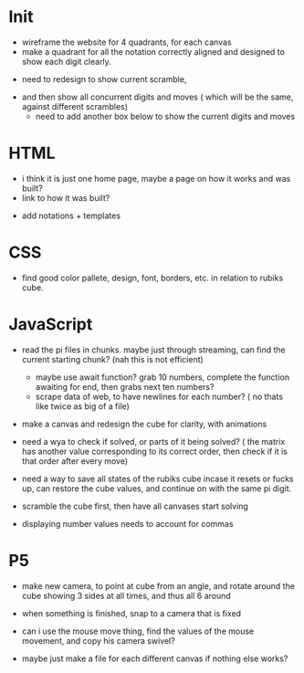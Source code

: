 # Init
+ wireframe the website for 4 quadrants, for each canvas
+ make a quadrant for all the notation correctly aligned and designed to show each digit clearly. 
- need to redesign to show current scramble, 
+ and then show all concurrent digits and moves ( which will be the same, against different scrambles)
    + need to add another box below to show the current digits and moves

# HTML
- i think it is just one home page, maybe a page on how it works and was built?
- link to how it was built?
+ add notations + templates

# CSS
- find good color pallete, design, font, borders, etc. in relation to rubiks cube. 


# JavaScript
- read the pi files in chunks. maybe just through streaming, can find the current starting chunk? (nah this is not efficient) 
    - maybe use await function? grab 10 numbers, complete the function awaiting for end, then grabs next ten numbers?
    - scrape data of web, to have newlines for each number? ( no thats like twice as big of a file)
- make a canvas and redesign the cube for clarity, with animations
- need a wya to check if solved, or parts of it being solved? 
( the matrix has another value corresponding to its correct order, then check if it is that order after every move)
- need a way to save all states of the rubiks cube incase it resets or fucks up, can restore the cube values, and continue on with the same pi digit. 
- scramble the cube first, then have all canvases start solving

- displaying number values needs to account for commas


# P5 
- make new camera, to point at cube from an angle, and rotate around the cube showing 3 sides at all times, and thus all 6 around
- when something is finished, snap to a camera that is fixed

- can i use the mouse move thing, find the values of the mouse movement, and copy his camera swivel?

- maybe just make a file for each different canvas if nothing else works?